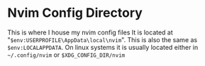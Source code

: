 # Nvim Config Directory

This is where I house my nvim config files
It is located at "`$env:USERPROFILE\AppData\local\nvim`".
This is also the same as `$env:LOCALAPPDATA`. 
On linux systems it is usually located either in `~/.config/nvim` or `$XDG_CONFIG_DIR/nvim`

